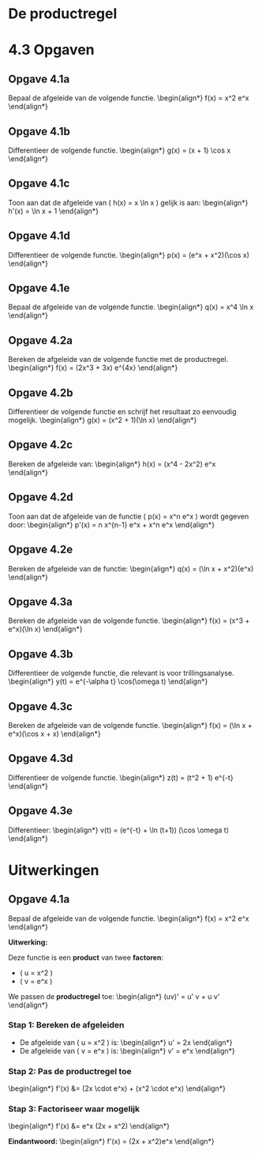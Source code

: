 # De productregel

# 4.3 Opgaven

## Opgave 4.1a

Bepaal de afgeleide van de volgende functie.
\begin{align*}
 f(x) = x^2 e^x
\end{align*}

## Opgave 4.1b

Differentieer de volgende functie.
\begin{align*}
 g(x) = (x + 1) \cos x
\end{align*}

## Opgave 4.1c

Toon aan dat de afgeleide van \( h(x) = x \ln x \) gelijk is aan:
\begin{align*}
 h'(x) = \ln x + 1
\end{align*}

## Opgave 4.1d

Differentieer de volgende functie.
\begin{align*}
 p(x) = (e^x + x^2)(\cos x)
\end{align*}

## Opgave 4.1e

Bepaal de afgeleide van de volgende functie.
\begin{align*}
 q(x) = x^4 \ln x
\end{align*}

## Opgave 4.2a

Bereken de afgeleide van de volgende functie met de productregel.
\begin{align*}
 f(x) = (2x^3 + 3x) e^{4x}
\end{align*}

## Opgave 4.2b

Differentieer de volgende functie en schrijf het resultaat zo eenvoudig mogelijk.
\begin{align*}
 g(x) = (x^2 + 1)(\ln x)
\end{align*}

## Opgave 4.2c

Bereken de afgeleide van:
\begin{align*}
 h(x) = (x^4 - 2x^2) e^x
\end{align*}

## Opgave 4.2d

Toon aan dat de afgeleide van de functie \( p(x) = x^n e^x \) wordt gegeven door:
\begin{align*}
 p'(x) = n x^{n-1} e^x + x^n e^x
\end{align*}

## Opgave 4.2e

Bereken de afgeleide van de functie:
\begin{align*}
 q(x) = (\ln x + x^2)(e^x)
\end{align*}

## Opgave 4.3a

Bereken de afgeleide van de volgende functie.
\begin{align*}
 f(x) = (x^3 + e^x)(\ln x)
\end{align*}

## Opgave 4.3b

Differentieer de volgende functie, die relevant is voor trillingsanalyse.
\begin{align*}
 y(t) = e^{-\alpha t} \cos(\omega t)
\end{align*}

## Opgave 4.3c

Bereken de afgeleide van de volgende functie.
\begin{align*}
 f(x) = (\ln x + e^x)(\cos x + x)
\end{align*}

## Opgave 4.3d

Differentieer de volgende functie.
\begin{align*}
 z(t) = (t^2 + 1) e^{-t}
\end{align*}

## Opgave 4.3e

Differentieer:
\begin{align*}
 v(t) = (e^{-t} + \ln (t+1)) (\cos \omega t)
\end{align*}

# Uitwerkingen

## Opgave 4.1a

Bepaal de afgeleide van de volgende functie.
\begin{align*}
 f(x) = x^2 e^x
\end{align*}

**Uitwerking:**

Deze functie is een **product** van twee **factoren**:
- \( u = x^2 \)
- \( v = e^x \)

We passen de **productregel** toe:
\begin{align*}
 (uv)' = u' v + u v'
\end{align*}

### Stap 1: Bereken de afgeleiden
- De afgeleide van \( u = x^2 \) is:
  \begin{align*}
  u' = 2x
  \end{align*}
- De afgeleide van \( v = e^x \) is:
  \begin{align*}
  v' = e^x
  \end{align*}

### Stap 2: Pas de productregel toe
\begin{align*}
 f'(x) &= (2x \cdot e^x) + (x^2 \cdot e^x)
\end{align*}

### Stap 3: Factoriseer waar mogelijk
\begin{align*}
 f'(x) &= e^x (2x + x^2)
\end{align*}

**Eindantwoord:**
\begin{align*}
 f'(x) = (2x + x^2)e^x
\end{align*}



